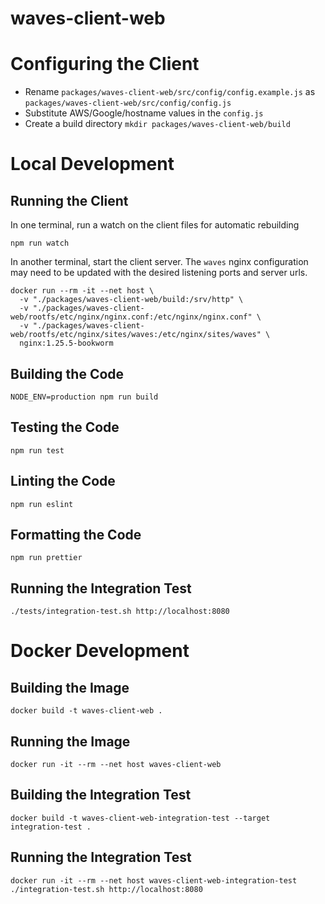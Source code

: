 # waves-client-web

# Configuring the Client

- Rename `packages/waves-client-web/src/config/config.example.js` as `packages/waves-client-web/src/config/config.js`
- Substitute AWS/Google/hostname values in the `config.js`
- Create a build directory `mkdir packages/waves-client-web/build`

# Local Development

## Running the Client

In one terminal, run a watch on the client files for automatic rebuilding

```
npm run watch
```

In another terminal, start the client server. The `waves` nginx configuration
may need to be updated with the desired listening ports and server urls.

```
docker run --rm -it --net host \
  -v "./packages/waves-client-web/build:/srv/http" \
  -v "./packages/waves-client-web/rootfs/etc/nginx/nginx.conf:/etc/nginx/nginx.conf" \
  -v "./packages/waves-client-web/rootfs/etc/nginx/sites/waves:/etc/nginx/sites/waves" \
  nginx:1.25.5-bookworm
```

## Building the Code

```
NODE_ENV=production npm run build
```

## Testing the Code

```
npm run test
```

## Linting the Code

```
npm run eslint
```

## Formatting the Code

```
npm run prettier
```

## Running the Integration Test

```
./tests/integration-test.sh http://localhost:8080
```

# Docker Development

## Building the Image

```
docker build -t waves-client-web .
```

## Running the Image

```
docker run -it --rm --net host waves-client-web
```

## Building the Integration Test

```
docker build -t waves-client-web-integration-test --target integration-test .
```

## Running the Integration Test

```
docker run -it --rm --net host waves-client-web-integration-test ./integration-test.sh http://localhost:8080
```
